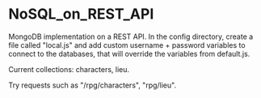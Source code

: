 # NoSQL_on_REST_API
MongoDB implementation on a REST API.
In the config directory, create a file called "local.js" and add custom username + password variables to connect to the databases, that will override the variables from default.js.

Current collections: characters, lieu.

Try requests such as "/rpg/characters", "rpg/lieu".